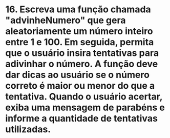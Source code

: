 # 16. Escreva uma função chamada "advinheNumero" que gera aleatoriamente um número inteiro entre 1 e 100. Em seguida, permita que o usuário insira tentativas para adivinhar o número. A função deve dar dicas ao usuário se o número correto é maior ou menor do que a tentativa. Quando o usuário acertar, exiba uma mensagem de parabéns e informe a quantidade de tentativas utilizadas. 
